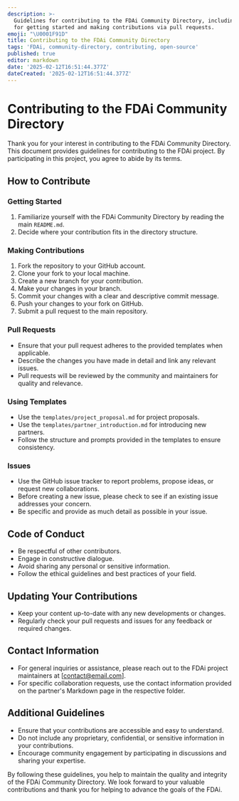 ```yaml
---
description: >-
  Guidelines for contributing to the FDAi Community Directory, including steps
  for getting started and making contributions via pull requests.
emoji: "\U0001F91D"
title: Contributing to the FDAi Community Directory
tags: 'FDAi, community-directory, contributing, open-source'
published: true
editor: markdown
date: '2025-02-12T16:51:44.377Z'
dateCreated: '2025-02-12T16:51:44.377Z'
---
```

# Contributing to the FDAi Community Directory

Thank you for your interest in contributing to the FDAi Community Directory. This document provides guidelines for contributing to the FDAi project. By participating in this project, you agree to abide by its terms.

## How to Contribute

### Getting Started
1. Familiarize yourself with the FDAi Community Directory by reading the main `README.md`.
2. Decide where your contribution fits in the directory structure.

### Making Contributions
1. Fork the repository to your GitHub account.
2. Clone your fork to your local machine.
3. Create a new branch for your contribution.
4. Make your changes in your branch.
5. Commit your changes with a clear and descriptive commit message.
6. Push your changes to your fork on GitHub.
7. Submit a pull request to the main repository.

### Pull Requests
- Ensure that your pull request adheres to the provided templates when applicable.
- Describe the changes you have made in detail and link any relevant issues.
- Pull requests will be reviewed by the community and maintainers for quality and relevance.

### Using Templates
- Use the `templates/project_proposal.md` for project proposals.
- Use the `templates/partner_introduction.md` for introducing new partners.
- Follow the structure and prompts provided in the templates to ensure consistency.

### Issues
- Use the GitHub issue tracker to report problems, propose ideas, or request new collaborations.
- Before creating a new issue, please check to see if an existing issue addresses your concern.
- Be specific and provide as much detail as possible in your issue.

## Code of Conduct
- Be respectful of other contributors.
- Engage in constructive dialogue.
- Avoid sharing any personal or sensitive information.
- Follow the ethical guidelines and best practices of your field.

## Updating Your Contributions
- Keep your content up-to-date with any new developments or changes.
- Regularly check your pull requests and issues for any feedback or required changes.

## Contact Information
- For general inquiries or assistance, please reach out to the FDAi project maintainers at [contact@email.com].
- For specific collaboration requests, use the contact information provided on the partner's Markdown page in the respective folder.

## Additional Guidelines
- Ensure that your contributions are accessible and easy to understand.
- Do not include any proprietary, confidential, or sensitive information in your contributions.
- Encourage community engagement by participating in discussions and sharing your expertise.

By following these guidelines, you help to maintain the quality and integrity of the FDAi Community Directory. We look forward to your valuable contributions and thank you for helping to advance the goals of the FDAi.

